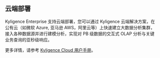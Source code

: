 ## 云端部署

Kyligence Enterprise 支持云端部署，您可以通过 Kyligence 云端解决方案，在公有云（如微软 Azure, 亚马逊 AWS，阿里云等）上快速建立大数据分析集群，接入各种数据源并进行建模分析，实现对 PB 级数据的交互式 OLAP 分析与关键业务查询的亚秒级响应。

更多详情，请参考 [Kyligence Cloud 用户手册](http://docs.kyligence.io/books/cloud/zh-cn/index.html)。